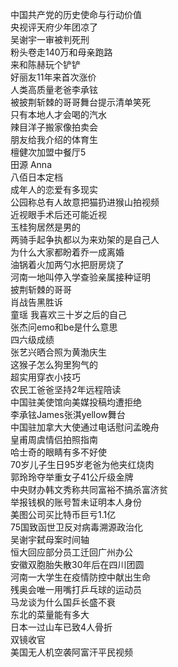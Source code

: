 中国共产党的历史使命与行动价值  
央视评天府少年团凉了  
吴谢宇一审被判死刑  
粉头卷走140万和母亲跑路  
来和陈赫玩个铲铲  
好丽友11年来首次涨价  
人类高质量老爸李承铉  
被披荆斩棘的哥哥舞台提示清单笑死  
只有本地人才会喝的汽水  
辣目洋子搬家像拍卖会  
朋友给我介绍的体育生  
檀健次加盟中餐厅5  
田源 Anna  
八佰日本定档  
成年人的恋爱有多现实  
公园称总有人故意把猫扔进猴山拍视频  
近视眼手术后还可能近视  
玉桂狗居然是男的  
两骑手起争执都以为来劝架的是自己人  
为什么大家都盼着乔一成离婚  
油锅着火加两勺水把厨房烧了  
河南一地叫停入学查验亲属接种证明  
披荆斩棘的哥哥  
肖战告黑胜诉  
童瑶 我喜欢三十岁之后的自己  
张杰问emo和be是什么意思  
四六级成绩  
张艺兴晒合照为黄渤庆生  
这猴子怎么狗里狗气的  
超实用穿衣小技巧  
农民工爸爸坚持2年远程陪读  
中国驻美使馆向美媒投稿均遭拒绝  
李承铉James张淇yellow舞台  
中国驻加拿大大使通过电话慰问孟晚舟  
皇甫周虞情侣拍照指南  
哈士奇的眼睛有多不好使  
70岁儿子生日95岁老爸为他夹红烧肉  
郭玲玲夺举重女子41公斤级金牌  
中央财办韩文秀称共同富裕不搞杀富济贫  
举报钱枫的账号暂未证明本人身份  
美图公司买比特币巨亏1.1亿  
75国致函世卫反对病毒溯源政治化  
吴谢宇弑母案时间轴  
恒大回应部分员工迁回广州办公  
安徽双胞胎失散30年后在四川团圆  
河南一大学生在疫情防控中献出生命  
残奥会唯一用嘴打乒乓球的运动员  
马龙谈为什么国乒长盛不衰  
东北的菜量能有多大  
日本一过山车已致4人骨折  
双镜收官  
美国无人机空袭阿富汗平民视频  
